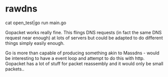# rawdns

cat open_test|go run main.go

Gopacket works really fine. This flings DNS requests (in fact the same DNS request near enough) at lots of servers but 
could be adapted to do different things simply easily enough.

Go is more than capable of producing something akin to Massdns - would be interesting to have a event loop and attempt 
to do this with http. Gopacket has a lot of stuff for packet reassembly and it would only be small packets..
